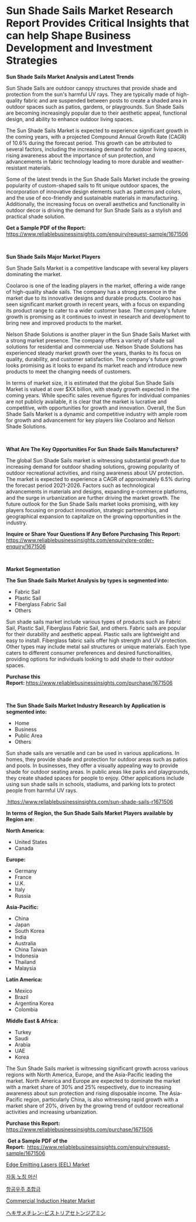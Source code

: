 <p><h1>Sun Shade Sails Market Research Report Provides Critical Insights that can help Shape Business Development and Investment Strategies</h1></p><p><strong>Sun Shade Sails Market Analysis and Latest Trends</strong></p>
<p><p>Sun Shade Sails are outdoor canopy structures that provide shade and protection from the sun's harmful UV rays. They are typically made of high-quality fabric and are suspended between posts to create a shaded area in outdoor spaces such as patios, gardens, or playgrounds. Sun Shade Sails are becoming increasingly popular due to their aesthetic appeal, functional design, and ability to enhance outdoor living spaces.</p><p>The Sun Shade Sails Market is expected to experience significant growth in the coming years, with a projected Compound Annual Growth Rate (CAGR) of 10.6% during the forecast period. This growth can be attributed to several factors, including the increasing demand for outdoor living spaces, rising awareness about the importance of sun protection, and advancements in fabric technology leading to more durable and weather-resistant materials.</p><p>Some of the latest trends in the Sun Shade Sails Market include the growing popularity of custom-shaped sails to fit unique outdoor spaces, the incorporation of innovative design elements such as patterns and colors, and the use of eco-friendly and sustainable materials in manufacturing. Additionally, the increasing focus on overall aesthetics and functionality in outdoor decor is driving the demand for Sun Shade Sails as a stylish and practical shade solution.</p></p>
<p><strong>Get a Sample PDF of the Report:&nbsp;</strong> <a href="https://www.reliablebusinessinsights.com/enquiry/request-sample/1671506">https://www.reliablebusinessinsights.com/enquiry/request-sample/1671506</a></p>
<p>&nbsp;</p>
<p><strong>Sun Shade Sails Major Market Players</strong></p>
<p><p>Sun Shade Sails Market is a competitive landscape with several key players dominating the market. </p><p>Coolaroo is one of the leading players in the market, offering a wide range of high-quality shade sails. The company has a strong presence in the market due to its innovative designs and durable products. Coolaroo has seen significant market growth in recent years, with a focus on expanding its product range to cater to a wider customer base. The company's future growth is promising as it continues to invest in research and development to bring new and improved products to the market.</p><p>Nelson Shade Solutions is another player in the Sun Shade Sails Market with a strong market presence. The company offers a variety of shade sail solutions for residential and commercial use. Nelson Shade Solutions has experienced steady market growth over the years, thanks to its focus on quality, durability, and customer satisfaction. The company's future growth looks promising as it looks to expand its market reach and introduce new products to meet the changing needs of customers.</p><p>In terms of market size, it is estimated that the global Sun Shade Sails Market is valued at over $XX billion, with steady growth expected in the coming years. While specific sales revenue figures for individual companies are not publicly available, it is clear that the market is lucrative and competitive, with opportunities for growth and innovation. Overall, the Sun Shade Sails Market is a dynamic and competitive industry with ample room for growth and advancement for key players like Coolaroo and Nelson Shade Solutions.</p></p>
<p>&nbsp;</p>
<p><strong>What Are The Key Opportunities For Sun Shade Sails Manufacturers?</strong></p>
<p><p>The global Sun Shade Sails market is witnessing substantial growth due to increasing demand for outdoor shading solutions, growing popularity of outdoor recreational activities, and rising awareness about UV protection. The market is expected to experience a CAGR of approximately 6.5% during the forecast period 2021-2026. Factors such as technological advancements in materials and designs, expanding e-commerce platforms, and the surge in urbanization are further driving the market growth. The future outlook for the Sun Shade Sails market looks promising, with key players focusing on product innovation, strategic partnerships, and geographical expansion to capitalize on the growing opportunities in the industry.</p></p>
<p><strong>Inquire or Share Your Questions If Any Before Purchasing This Report:</strong> <a href="https://www.reliablebusinessinsights.com/enquiry/pre-order-enquiry/1671506">https://www.reliablebusinessinsights.com/enquiry/pre-order-enquiry/1671506</a></p>
<p>&nbsp;</p>
<p><strong>Market Segmentation</strong></p>
<p><strong>The Sun Shade Sails Market Analysis by types is segmented into:</strong></p>
<p><ul><li>Fabric Sail</li><li>Plastic Sail</li><li>Fiberglass Fabric Sail</li><li>Others</li></ul></p>
<p><p>Sun shade sails market include various types of products such as Fabric Sail, Plastic Sail, Fiberglass Fabric Sail, and others. Fabric sails are popular for their durability and aesthetic appeal. Plastic sails are lightweight and easy to install. Fiberglass fabric sails offer high strength and UV protection. Other types may include metal sail structures or unique materials. Each type caters to different consumer preferences and desired functionalities, providing options for individuals looking to add shade to their outdoor spaces.</p></p>
<p><strong>Purchase this Report:&nbsp;</strong><a href="https://www.reliablebusinessinsights.com/purchase/1671506">https://www.reliablebusinessinsights.com/purchase/1671506</a></p>
<p>&nbsp;</p>
<p><strong>The Sun Shade Sails Market Industry Research by Application is segmented into:</strong></p>
<p><ul><li>Home</li><li>Business</li><li>Public Area</li><li>Others</li></ul></p>
<p><p>Sun shade sails are versatile and can be used in various applications. In homes, they provide shade and protection for outdoor areas such as patios and pools. In businesses, they offer a visually appealing way to provide shade for outdoor seating areas. In public areas like parks and playgrounds, they create shaded spaces for people to enjoy. Other applications include using sun shade sails in schools, stadiums, and parking lots to protect people from harmful UV rays.</p></p>
<p><a href="https://www.reliablebusinessinsights.com/sun-shade-sails-r1671506">&nbsp;https://www.reliablebusinessinsights.com/sun-shade-sails-r1671506</a></p>
<p><strong>In terms of Region, the Sun Shade Sails Market Players available by Region are:</strong></p>
<p>
    <p> <strong> North America: </strong>
        <ul>
            <li>United States</li>
            <li>Canada</li>
        </ul>
        </p> 
    <p> <strong> Europe: </strong>
        <ul>
            <li>Germany</li>
            <li>France</li>
            <li>U.K.</li>
            <li>Italy</li>
            <li>Russia</li>
        </ul>
        </p> 
    <p> <strong> Asia-Pacific: </strong>
        <ul>
            <li>China</li>
            <li>Japan</li>
            <li>South Korea</li>
            <li>India</li>
            <li>Australia</li>
            <li>China Taiwan</li>
            <li>Indonesia</li>
            <li>Thailand</li>
            <li>Malaysia</li>
        </ul>
        </p> 
    <p> <strong> Latin America: </strong>
        <ul>
            <li>Mexico</li>
            <li>Brazil</li>
            <li>Argentina Korea</li>
            <li>Colombia</li>
        </ul>
        </p> 
    <p> <strong> Middle East & Africa: </strong>
        <ul>
            <li>Turkey</li>
            <li>Saudi</li>
            <li>Arabia</li>
            <li>UAE</li>
            <li>Korea</li>
        </ul>
    </p>
    </p>
<p><p>The Sun Shade Sails market is witnessing significant growth across various regions with North America, Europe, and the Asia-Pacific leading the market. North America and Europe are expected to dominate the market with a market share of 30% and 25% respectively, due to increasing awareness about sun protection and rising disposable income. The Asia-Pacific region, particularly China, is also witnessing rapid growth with a market share of 20%, driven by the growing trend of outdoor recreational activities and increasing urbanization.</p></p>
<p><strong>Purchase this Report: </strong><a href="https://www.reliablebusinessinsights.com/purchase/1671506">https://www.reliablebusinessinsights.com/purchase/1671506</a></p>
<p>&nbsp;<strong>Get a Sample PDF of the Report:&nbsp;&nbsp;</strong><a href="https://www.reliablebusinessinsights.com/enquiry/request-sample/1671506">https://www.reliablebusinessinsights.com/enquiry/request-sample/1671506</a></p>
<p><strong></strong></p>
<p><p><a href="https://issuu.com/reportprime-2/docs/edge-emitting-lasers-eel-market-size-2030.pptx">Edge Emitting Lasers (EEL) Market</a></p><p><a href="https://medium.com/@hulk678678/%EC%9E%90%EB%8F%99-%ED%86%B1%EB%82%A0-%EA%B8%B0%EA%B3%84-%EC%8B%9C%EC%9E%A5-%EC%8B%9C%EC%9E%A5-cagr-%EC%8B%9C%EC%9E%A5-%EB%8F%99%ED%96%A5-%EB%B0%8F-%EC%84%B1%EC%9E%A5-%EC%A0%84%EB%9E%B5%EC%97%90-%EB%8C%80%ED%95%9C-%ED%86%B5%EC%B0%B0%EB%A0%A5-661636806df9">자동 노칭 머신</a></p><p><a href="https://medium.com/@cezarymarciniak2022/%ED%95%AD%EA%B3%B5%EC%9A%B0%EC%A3%BC-%EC%8A%88%ED%8D%BC-%ED%95%A9%EA%B8%88-%EC%8B%9C%EC%9E%A5-%EC%A1%B0%EC%82%AC-%EB%B3%B4%EA%B3%A0%EC%84%9C-%EA%B7%B8-%EC%97%AD%EC%82%AC-%EB%B0%8F-2024%EB%85%84%EB%B6%80%ED%84%B0-2031%EB%85%84%EA%B9%8C%EC%A7%80%EC%9D%98-%EC%98%88%EC%B8%A1-3875893bf942">항공우주 초합금</a></p><p><a href="https://github.com/ruddyyedelwadw/Market-Research-Report-List-2/blob/main/commercial-induction-heater-market.md">Commercial Induction Heater Market</a></p><p><a href="https://github.com/alyle7648/Market-Research-Report-List-1/blob/main/4414160106934.md">ヘキサメチレン-ビストリアセトンジアミン</a></p></p>